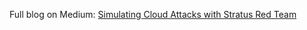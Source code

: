 Full blog on Medium: [Simulating Cloud Attacks with Stratus Red Team](https://medium.com/@revanthselvam/simulating-cloud-attacks-with-stratus-red-team-a-detection-engineers-guide-929f7297f1d1)
